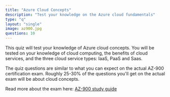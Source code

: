 ```yaml
---
title: "Azure Cloud Concepts"
description: "Test your knowledge on the Azure cloud fundamentals"
type: "q"
layout: "single"
image: az900.jpg
questions: 10
---
```


This quiz will test your knowledge of Azure cloud concepts. You will be tested on your knowledge of cloud computing, the benefits of cloud services, and the three cloud service types: IaaS, PaaS and Saas.

The quiz questions are similar to what you can expect on the actual AZ-900 certification exam. Roughly 25-30% of the questions you'll get on the actual exam will be about cloud concepts. 

Read more about the exam here: [AZ-900 study guide](https://learn.microsoft.com/en-us/credentials/certifications/resources/study-guides/az-900)
